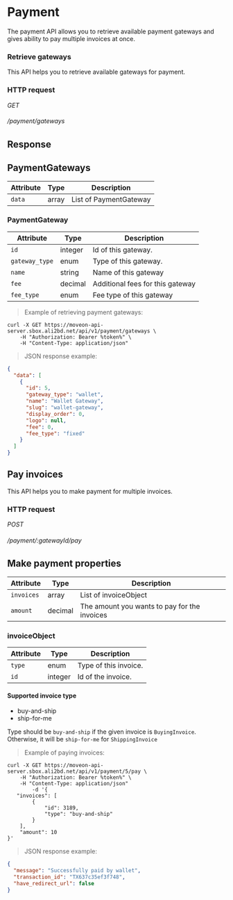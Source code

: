 # Payment #

The payment API allows you to retrieve available payment gateways 
and gives ability to pay multiple invoices at once.


### Retrieve gateways ###

This API helps you to retrieve available gateways for payment.


### HTTP request ###

<div class="api-endpoint">
	<div class="endpoint-data">
		<i class="label label-post">GET</i>
		<h6>/payment/gateways</h6>
	</div>
</div>

## Response ##

## PaymentGateways ##

| Attribute | Type   | Description            |
|-----------|--------|------------------------|
| `data`    | array  | List of PaymentGateway |

### PaymentGateway ###

| Attribute      | Type    | Description                      |
|----------------|---------|----------------------------------|
| `id`           | integer | Id of this gateway.              |
| `gateway_type` | enum    | Type of this gateway.            |
| `name`         | string  | Name of this gateway             |
| `fee`          | decimal | Additional fees for this gateway |
| `fee_type`     | enum    | Fee type of this gateway         |


> Example of retrieving payment gateways:

```shell
curl -X GET https://moveon-api-server.sbox.ali2bd.net/api/v1/payment/gateways \
	-H "Authorization: Bearer %token%" \
	-H "Content-Type: application/json"
```

> JSON response example:

```json
{
  "data": [
    {
      "id": 5,
      "gateway_type": "wallet",
      "name": "Wallet Gateway",
      "slug": "wallet-gateway",
      "display_order": 0,
      "logo": null,
      "fee": 0,
      "fee_type": "fixed"
    }
  ]
}
```



## Pay invoices ##

This API helps you to make payment for multiple invoices.

### HTTP request ###

<div class="api-endpoint">
	<div class="endpoint-data">
		<i class="label label-post">POST</i>
		<h6>/payment/:gatewayId/pay</h6>
	</div>
</div>

## Make payment properties ##

| Attribute  | Type    | Description                                  |
|------------|---------|----------------------------------------------|
| `invoices` | array   | List of invoiceObject                        |
| `amount`   | decimal | The amount you wants to pay for the invoices |

### invoiceObject ###

| Attribute   | Type    | Description                                                 |
|-------------|---------|-------------------------------------------------------------|
| `type`      | enum    | Type of this invoice.                                       |
| `id`        | integer | Id of the invoice.                                          |


#### Supported invoice type ####
- buy-and-ship
- ship-for-me

Type should be `buy-and-ship` if the given invoice is `BuyingInvoice`.
Otherwise, it will be `ship-for-me` for `ShippingInvoice`

> Example of paying invoices:

```shell
curl -X GET https://moveon-api-server.sbox.ali2bd.net/api/v1/payment/5/pay \
	-H "Authorization: Bearer %token%" \
	-H "Content-Type: application/json"
		-d '{
   "invoices": [
        {
            "id": 3189,
            "type": "buy-and-ship"
        }
    ],
    "amount": 10
}'
```

> JSON response example:

```json
{
  "message": "Successfully paid by wallet",
  "transaction_id": "TX637c35ef3f748",
  "have_redirect_url": false
}
```

